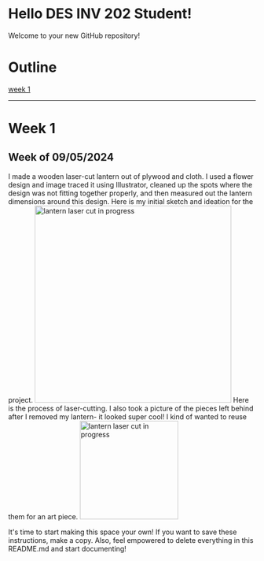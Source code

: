 # Hello DES INV 202 Student!
Welcome to your new GitHub repository! 

# Outline
[week 1](README.md#week-1)

---

# Week 1 #
## Week of 09/05/2024

I made a wooden laser-cut lantern out of plywood and cloth. I used a flower design and image traced it using Illustrator, cleaned up the spots where the design was not fitting together properly, and then measured out the lantern dimensions around this design. Here is my initial sketch and ideation for the project. 
<img width="400" alt="lantern laser cut in progress" src="assets/IMG_9215.jpg">
Here is the process of laser-cutting. I also took a picture of the pieces left behind after I removed my lantern- it looked super cool! I kind of wanted to reuse them for an art piece. 
<img width="200" alt="lantern laser cut in progress" src="assets/IMG_9216.jpg">

It's time to start making this space your own! If you want to save these instructions, make a copy.  Also, feel empowered to delete everything in this README.md and start documenting! 


